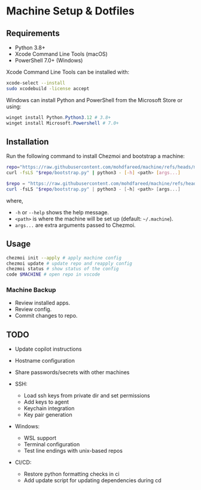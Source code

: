 # Machine Setup & Dotfiles

## Requirements

- Python 3.8+
- Xcode Command Line Tools (macOS)
- PowerShell 7.0+ (Windows)

Xcode Command Line Tools can be installed with:

```sh
xcode-select --install
sudo xcodebuild -license accept
```

Windows can install Python and PowerShell from the Microsoft Store or using:

```powershell
winget install Python.Python3.12 # 3.8+
winget install Microsoft.Powershell # 7.0+
```

## Installation

Run the following command to install Chezmoi and bootstrap a machine:

```sh
repo="https://raw.githubusercontent.com/mohdfareed/machine/refs/heads/main"
curl -fsLS "$repo/bootstrap.py" | python3 - [-h] <path> [args...]
```

```powershell
$repo = "https://raw.githubusercontent.com/mohdfareed/machine/refs/heads/main"
curl -fsLS "$repo/bootstrap.py" | python3 - [-h] <path> [args...]
```

where,

- `-h` or `--help` shows the help message.
- `<path>` is where the machine will be set up (default: `~/.machine`).
- `args...` are extra arguments passed to Chezmoi.


## Usage

```sh
chezmoi init --apply # apply machine config
chezmoi update # update repo and reapply config
chezmoi status # show status of the config
code $MACHINE # open repo in vscode
```

### Machine Backup

- Review installed apps.
- Review config.
- Commit changes to repo.

## TODO

- Update copilot instructions
- Hostname configuration
- Share passwords/secrets with other machines

- SSH:
  - Load ssh keys from private dir and set permissions
  - Add keys to agent
  - Keychain integration
  - Key pair generation

- Windows:
  - WSL support
  - Terminal configuration
  - Test line endings with unix-based repos

- CI/CD:
  - Restore python formatting checks in ci
  - Add update script for updating dependencies during cd
